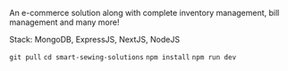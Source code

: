 An e-commerce solution along with complete inventory management, bill management and many more!

Stack: MongoDB, ExpressJS, NextJS, NodeJS

`git pull`
`cd smart-sewing-solutions`
`npm install`
`npm run dev`
